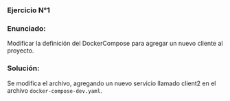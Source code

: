 ### Ejercicio N°1

### Enunciado:
Modificar la definición del DockerCompose para agregar un nuevo cliente al proyecto.


### Solución:
Se modifica el archivo, agregando un nuevo servicio llamado client2 en el archivo `docker-compose-dev.yaml`. 